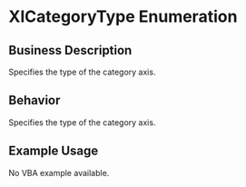 # XlCategoryType Enumeration

## Business Description
Specifies the type of the category axis.

## Behavior
Specifies the type of the category axis.

## Example Usage
No VBA example available.